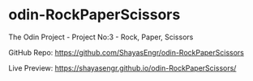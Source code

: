 # odin-RockPaperScissors
The Odin Project - Project No:3 - Rock, Paper, Scissors

GitHub Repo: https://github.com/ShayasEngr/odin-RockPaperScissors

Live Preview: https://shayasengr.github.io/odin-RockPaperScissors/